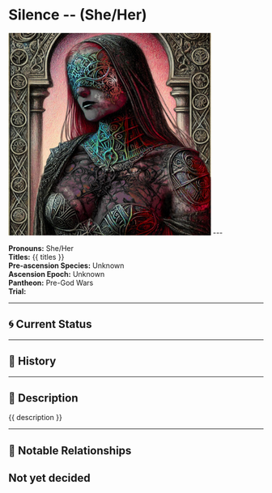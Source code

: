 # Silence  --  (She/Her)

<!-- Optional  -->
<img src="Silence.jpg" alt="Silence" style="width:400px;"/>
---

**Pronouns:** She/Her  
**Titles:** {{ titles }}  
**Pre-ascension Species:** Unknown  
**Ascension Epoch:** Unknown  
**Pantheon:** Pre-God Wars  
**Trial:** 

---

## 🌀 Current Status


---

## 📜 History


---

## 🧠 Description
{{ description }}

---

## 🧩 Notable Relationships
Not yet decided
---
